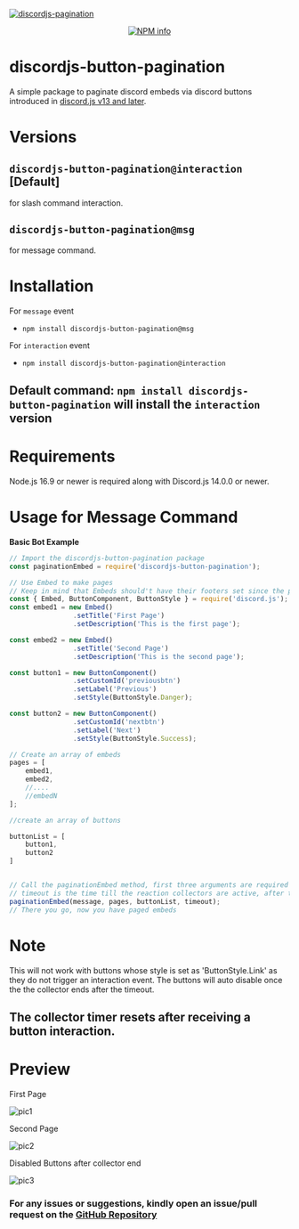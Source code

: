 [![discordjs-pagination](https://user-images.githubusercontent.com/57099786/126899921-eb1e0728-ab64-4d28-a59c-835662957a8a.png)](https://npmjs.com/package/discordjs-button-pagination)

<div align="center">
  <p>
    <a href="https://npmjs.com/package/discordjs-button-pagination
/"><img src="https://nodei.co/npm/discordjs-button-pagination.png?downloads=true&stars=true" alt="NPM info" /></a>
  </p>
</div>

# discordjs-button-pagination
A simple package to paginate discord embeds via discord buttons introduced in [discord.js v13 and later](https://github.com/discordjs/discord.js).

# Versions

## `discordjs-button-pagination@interaction` [Default]
for slash command interaction.

## `discordjs-button-pagination@msg`
for message command.
# Installation
For `message` event
* `npm install discordjs-button-pagination@msg`

For `interaction` event
* `npm install discordjs-button-pagination@interaction`

## Default command: `npm install discordjs-button-pagination` will install the **`interaction`** version

# Requirements
Node.js 16.9 or newer is required along with Discord.js 14.0.0 or newer.


# Usage for Message Command
__Basic Bot Example__
```js
// Import the discordjs-button-pagination package
const paginationEmbed = require('discordjs-button-pagination');

// Use Embed to make pages
// Keep in mind that Embeds should't have their footers set since the pagination method sets page info there
const { Embed, ButtonComponent, ButtonStyle } = require('discord.js');
const embed1 = new Embed()
                .setTitle('First Page')
                .setDescription('This is the first page');

const embed2 = new Embed()
                .setTitle('Second Page')
                .setDescription('This is the second page');

const button1 = new ButtonComponent()
                .setCustomId('previousbtn')
                .setLabel('Previous')
                .setStyle(ButtonStyle.Danger);

const button2 = new ButtonComponent()
                .setCustomId('nextbtn')
                .setLabel('Next')
                .setStyle(ButtonStyle.Success);

// Create an array of embeds
pages = [
	embed1,
	embed2,
	//....
	//embedN
];

//create an array of buttons

buttonList = [
    button1,
    button2
]


// Call the paginationEmbed method, first three arguments are required
// timeout is the time till the reaction collectors are active, after this you can't change pages (in ms), defaults to 120000
paginationEmbed(message, pages, buttonList, timeout);
// There you go, now you have paged embeds
```

# Note
This will not work with buttons whose style is set as 'ButtonStyle.Link' as they do not trigger an interaction event. The buttons will auto disable once the the collector ends after the timeout.
## The collector timer resets after receiving a button interaction.

# Preview

First Page

![pic1](https://user-images.githubusercontent.com/57099786/126900536-0daa030b-eaae-4a00-ad1c-912a2a5ca6af.PNG)



Second Page

![pic2](https://user-images.githubusercontent.com/57099786/126900544-96fd0163-26f8-44b4-b823-f84756ae0028.PNG)



Disabled Buttons after collector end

![pic3](https://user-images.githubusercontent.com/57099786/126900553-b9ab9cb7-1dfd-45ae-9e31-469b249f0c18.PNG)



### For any issues or suggestions, kindly open an issue/pull request on the [**GitHub Repository**](https://github.com/ryzyx/discordjs-button-pagination)

